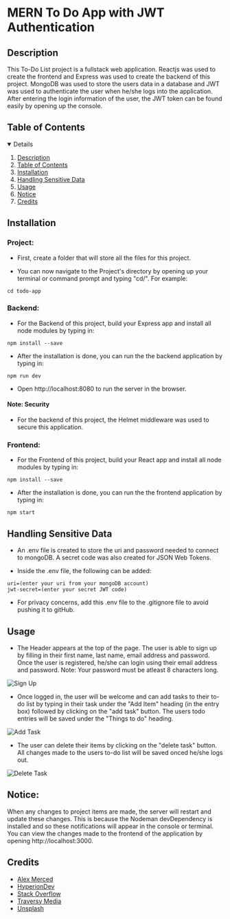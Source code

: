 # MERN To Do App with JWT Authentication

## Description

This To-Do List project is a fullstack web application. Reactjs was used to create the frontend and Express was used to create the backend of this project. MongoDB was used to store the users data in a database and JWT was used to authenticate the user when he/she logs into the application. After entering the login information of the user, the JWT token can be found easily by opening up the console.

## Table of Contents

<details open="open">
<ol>
<li><a href="#description">Description</a></li>
<li><a href="#table-of-contents">Table of Contents</a></li>
<li><a href="#installation">Installation</a></li>
<li><a href="#handling-sensitive-data">Handling Sensitive Data</a></li>
<li><a href="#usage">Usage</a></li>
<li><a href="#notice">Notice</a></li>
<li><a href="#credits">Credits</a></li>
</ol>
</details>

## Installation

### Project:

- First, create a folder that will store all the files for this project.

- You can now navigate to the Project's directory by opening up your terminal or command prompt and typing "cd/". For example:

```
cd todo-app
```

### Backend:

- For the Backend of this project, build your Express app and install all node modules by typing in:

```
npm install --save
```

- After the installation is done, you can run the the backend application by typing in:

```
npm run dev
```

- Open http://localhost:8080 to run the server in the browser.

#### Note: Security

- For the backend of this project, the Helmet middleware was used to secure this application.

### Frontend:

- For the Frontend of this project, build your React app and install all node modules by typing in:

```
npm install --save
```

- After the installation is done, you can run the the frontend application by typing in:

```
npm start
```

## Handling Sensitive Data

- An .env file is created to store the uri and password needed to connect to mongoDB. A secret code was also created for JSON Web Tokens.

- Inside the .env file, the following can be added:

```
uri=(enter your uri from your mongoDB account)
jwt-secret=(enter your secret JWT code)

```

- For privacy concerns, add this .env file to the .gitignore file to avoid pushing it to gitHub.

## Usage

- The Header appears at the top of the page. The user is able to sign up by filling in their first name, last name, email address and password. Once the user is registered, he/she can login using their email address and password.
Note: Your password must be atleast 8 characters long.

![Sign Up](https://user-images.githubusercontent.com/105747929/196003379-48a25e54-b0d9-4752-9b7c-929b0e99bcbb.png)

- Once logged in, the user will be welcome and can add tasks to their to-do list by typing in their task under the "Add Item" heading (in the entry box) followed by clicking on the "add task" button. The users todo entries will be saved under the "Things to do" heading.

![Add Task](https://user-images.githubusercontent.com/105747929/196003873-f97d5e96-df5d-4127-9f77-d0b6723db6be.png)

- The user can delete their items by clicking on the "delete task" button. All changes made to the users to-do list will be saved onced he/she logs out.

![Delete Task](https://user-images.githubusercontent.com/105747929/196004075-271860cb-6029-4ea0-ab81-2e97f491fb52.png)

## Notice:

When any changes to project items are made, the server will restart and update these changes. This is because the Nodeman devDependency is installed and so these notifications will appear in the console or terminal. You can view the changes made to the frontend of the application by opening http://localhost:3000.

## Credits

- [Alex Merced](https://dev.to/alexmercedcoder/auth-with-express-with-jwt-mongodb-and-postgres-4a5)
- [HyperionDev](https://www.hyperiondev.com/)
- [Stack Overflow](https://stackoverflow.com/)
- [Traversy Media](https://www.youtube.com/watch?v=enopDSs3DRw)
- [Unsplash](https://unsplash.com/photos/RLw-UC03Gwc)

